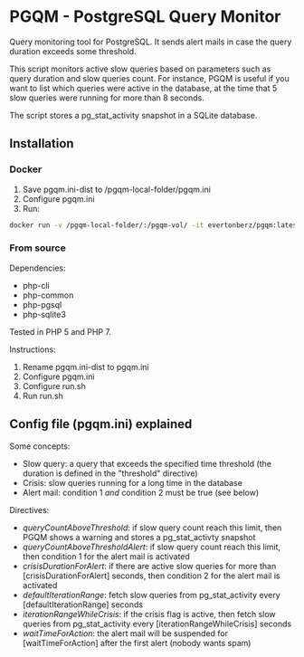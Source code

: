 PGQM - PostgreSQL Query Monitor
====

Query monitoring tool for PostgreSQL. It sends alert mails in case the query duration exceeds some threshold.

This script monitors active slow queries based on parameters such as query duration and  slow queries count. For instance, PGQM is useful if you want to list which queries were active in the database, at the time that 5 slow queries were running for more than 8 seconds.

The script stores a pg_stat_activity snapshot in a SQLite database.

## Installation

### Docker

1. Save pgqm.ini-dist to /pgqm-local-folder/pgqm.ini
2. Configure pgqm.ini
3. Run: 
```bash
docker run -v /pgqm-local-folder/:/pgqm-vol/ -it evertonberz/pgqm:latest /pgqm-vol/pgqm.ini
```

### From source

Dependencies:
- php-cli
- php-common
- php-pgsql
- php-sqlite3

Tested in PHP 5 and PHP 7.

Instructions:
1. Rename pgqm.ini-dist to pgqm.ini
2. Configure pgqm.ini
3. Configure run.sh
4. Run run.sh

## Config file (pgqm.ini) explained

Some concepts:
- Slow query: a query that exceeds the specified time threshold (the duration is defined in the "threshold" directive)
- Crisis: slow queries running for a long time in the database
- Alert mail: condition 1 *and* condition 2 must be true (see below)

Directives:
- _queryCountAboveThreshold_: if slow query count reach this limit, then PGQM shows a warning and stores a pg_stat_activty snapshot
- _queryCountAboveThresholdAlert_: if slow query count reach this limit, then condition 1 for the alert mail is activated
- _crisisDurationForAlert_: if there are active slow queries for more than [crisisDurationForAlert] seconds, then condition 2 for the alert mail is activated
- _defaultIterationRange_: fetch slow queries from pg_stat_activity every [defaultIterationRange] seconds
- _iterationRangeWhileCrisis_: if the crisis flag is active, then fetch slow queries from pg_stat_activity every [iterationRangeWhileCrisis] seconds
- _waitTimeForAction_: the alert mail will be suspended for [waitTimeForAction] after the first alert (nobody wants spam)
